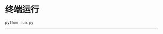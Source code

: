 # 终端运行

```shell
python run.py
```
**********************************************************************************************************************************************************************************************************************************************************************************************************************************************************************************************************************************